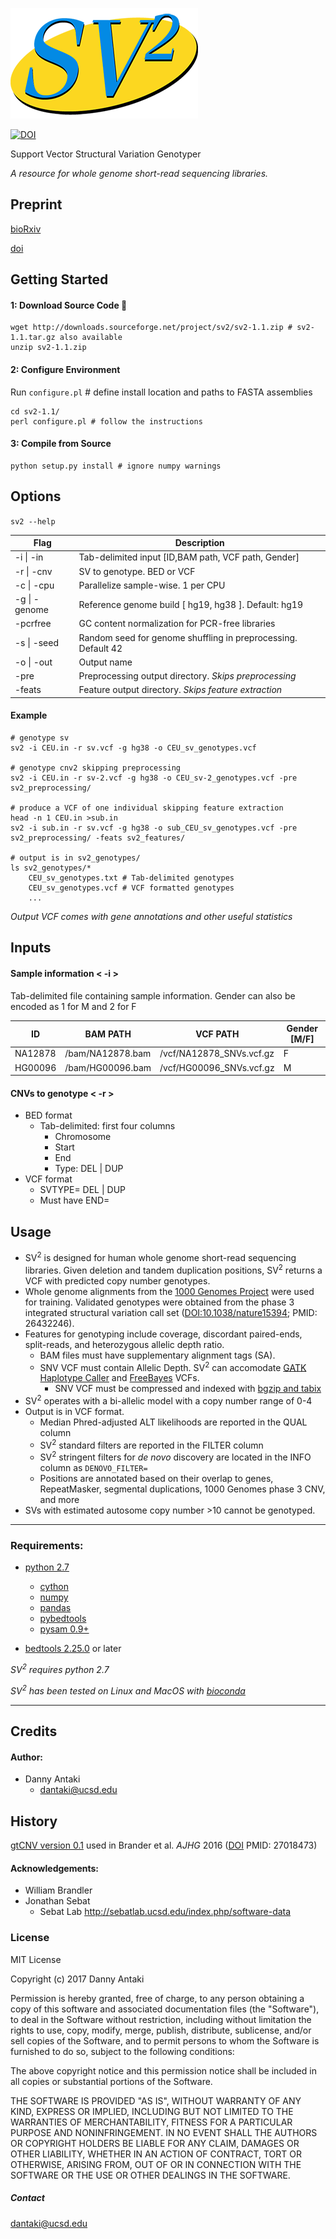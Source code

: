 
![alt text](sv2.png "Support Vector Structural Variation Genotyper")

[![DOI](https://zenodo.org/badge/80166279.svg)](https://zenodo.org/badge/latestdoi/80166279)

Support Vector Structural Variation Genotyper

*A resource for whole genome short-read sequencing libraries.*

## Preprint

[bioRxiv](http://biorxiv.org/content/early/2017/03/17/113498) 

[doi](https://doi.org/10.1101/113498)


## Getting Started
#### 1: Download Source Code :floppy_disk:
```
wget http://downloads.sourceforge.net/project/sv2/sv2-1.1.zip # sv2-1.1.tar.gz also available
unzip sv2-1.1.zip
```
#### 2: Configure Environment
Run `configure.pl` # define install location and paths to FASTA assemblies
```
cd sv2-1.1/
perl configure.pl # follow the instructions
```
#### 3: Compile from Source 
```
python setup.py install # ignore numpy warnings
```
## Options
`sv2 --help`

Flag | Description
--- | -------------
-i \| -in | Tab-delimited input [ID,BAM path, VCF path, Gender]
-r \| -cnv | SV to genotype. BED or VCF
-c \| -cpu | Parallelize sample-wise. 1 per CPU 
-g \| -genome | Reference genome build [ hg19, hg38 ]. Default: hg19
-pcrfree | GC content normalization for PCR-free libraries
-s \| -seed | Random seed for genome shuffling in preprocessing. Default 42
-o \| -out | Output name
-pre | Preprocessing output directory. *Skips preprocessing*
-feats | Feature output directory. *Skips feature extraction*
#### Example
```
# genotype sv 
sv2 -i CEU.in -r sv.vcf -g hg38 -o CEU_sv_genotypes.vcf

# genotype cnv2 skipping preprocessing
sv2 -i CEU.in -r sv-2.vcf -g hg38 -o CEU_sv-2_genotypes.vcf -pre sv2_preprocessing/

# produce a VCF of one individual skipping feature extraction 
head -n 1 CEU.in >sub.in
sv2 -i sub.in -r sv.vcf -g hg38 -o sub_CEU_sv_genotypes.vcf -pre sv2_preprocessing/ -feats sv2_features/

# output is in sv2_genotypes/
ls sv2_genotypes/*
    CEU_sv_genotypes.txt # Tab-delimited genotypes
    CEU_sv_genotypes.vcf # VCF formatted genotypes
    ...
```
*Output VCF comes with gene annotations and other useful statistics*
## Inputs
#### Sample information < -i >
Tab-delimited file containing sample information. Gender can also be encoded as 1 for M and 2 for F

ID | BAM PATH |  VCF PATH | Gender [M/F]
--- | --- | --- | ---
NA12878 | /bam/NA12878.bam | /vcf/NA12878_SNVs.vcf.gz | F 
HG00096 | /bam/HG00096.bam | /vcf/HG00096_SNVs.vcf.gz | M
#### CNVs to genotype < -r >
* BED format
  * Tab-delimited: first four columns 
    * Chromosome
    * Start
    * End
    * Type: DEL | DUP
* VCF format
  * SVTYPE= DEL | DUP
  * Must have END=   
## Usage
* SV<sup>2</sup> is designed for human whole genome short-read sequencing libraries. Given deletion and tandem duplication positions, SV<sup>2</sup> returns a VCF with predicted copy number genotypes.
* Whole genome alignments from the [1000 Genomes Project](http://www.1000genomes.org/) were used for training. Validated genotypes were obtained from the phase 3 integrated structural variation call set ([DOI:10.1038/nature15394](http://dx.doi.org/10.1038%2Fnature15394); PMID:    26432246).
* Features for genotyping include coverage, discordant paired-ends, split-reads, and heterozygous allelic depth ratio.
   * BAM files must have supplementary alignment tags (SA).
   * SNV VCF must contain Allelic Depth. SV<sup>2</sup> can accomodate [GATK Haplotype Caller](https://software.broadinstitute.org/gatk/gatkdocs/org_broadinstitute_gatk_tools_walkers_haplotypecaller_HaplotypeCaller.php) and [FreeBayes](https://github.com/ekg/freebayes) VCFs.
      * SNV VCF must be compressed and indexed with [bgzip and tabix](http://www.htslib.org/doc/tabix.html)
* SV<sup>2</sup> operates with a bi-allelic model with a copy number range of 0-4
* Output is in VCF format.
   * Median Phred-adjusted ALT likelihoods are reported in the QUAL column
   * SV<sup>2</sup> standard filters are reported in the FILTER column
   * SV<sup>2</sup> stringent filters for *de novo* discovery are located in the INFO column as `DENOVO_FILTER=`
   * Positions are annotated based on their overlap to genes, RepeatMasker, segmental duplications, 1000 Genomes phase 3 CNV, and more
* SVs with estimated autosome copy number >10 cannot be genotyped. 

---

### Requirements:
* [python 2.7](https://www.python.org/)
  * [cython](https://github.com/cython/cython)
  * [numpy](http://www.numpy.org/)
  * [pandas](http://pandas.pydata.org/)
  * [pybedtools](https://daler.github.io/pybedtools/)
  * [pysam 0.9+](https://github.com/pysam-developers/pysam)

* [bedtools 2.25.0](https://github.com/arq5x/bedtools2/releases) or later

*SV<sup>2</sup> requires python 2.7*

*SV<sup>2</sup> has been tested on Linux and MacOS with [bioconda](https://bioconda.github.io/)*

---

## Credits

#### Author:

* Danny Antaki
    * dantaki@ucsd.edu
    
## History
[gtCNV version 0.1](https://github.com/dantaki/gtCNV/tree/Version-0.1) used in Brander et al. *AJHG* 2016 ([DOI](http://dx.doi.org/10.1016/j.ajhg.2016.02.018) PMID:    27018473)

#### Acknowledgements:
* William Brandler
* Jonathan Sebat
    * Sebat Lab http://sebatlab.ucsd.edu/index.php/software-data

### License 
MIT License

Copyright (c) 2017 Danny Antaki

Permission is hereby granted, free of charge, to any person obtaining a copy
of this software and associated documentation files (the "Software"), to deal
in the Software without restriction, including without limitation the rights
to use, copy, modify, merge, publish, distribute, sublicense, and/or sell
copies of the Software, and to permit persons to whom the Software is
furnished to do so, subject to the following conditions:

The above copyright notice and this permission notice shall be included in all
copies or substantial portions of the Software.

THE SOFTWARE IS PROVIDED "AS IS", WITHOUT WARRANTY OF ANY KIND, EXPRESS OR
IMPLIED, INCLUDING BUT NOT LIMITED TO THE WARRANTIES OF MERCHANTABILITY,
FITNESS FOR A PARTICULAR PURPOSE AND NONINFRINGEMENT. IN NO EVENT SHALL THE
AUTHORS OR COPYRIGHT HOLDERS BE LIABLE FOR ANY CLAIM, DAMAGES OR OTHER
LIABILITY, WHETHER IN AN ACTION OF CONTRACT, TORT OR OTHERWISE, ARISING FROM,
OUT OF OR IN CONNECTION WITH THE SOFTWARE OR THE USE OR OTHER DEALINGS IN THE
SOFTWARE.

##### Contact
dantaki@ucsd.edu

